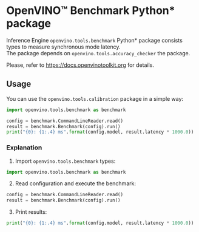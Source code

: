 # OpenVINO™ Benchmark Python* package
Inference Engine `openvino.tools.benchmark` Python\* package consists types to measure synchronous mode latency.  
The package depends on `openvino.tools.accuracy_checker` the package.

Please, refer to https://docs.openvinotoolkit.org for details.

## Usage
You can use the `openvino.tools.calibration` package in a simple way:
```Python
import openvino.tools.benchmark as benchmark

config = benchmark.CommandLineReader.read()
result = benchmark.Benchmark(config).run()
print("{0}: {1:.4} ms".format(config.model, result.latency * 1000.0))
```
### Explanation
1. Import `openvino.tools.benchmark` types:
```Python
import openvino.tools.benchmark as benchmark
```

2. Read configuration and execute the benchmark:
```Python
config = benchmark.CommandLineReader.read()
result = benchmark.Benchmark(config).run()
```

3. Print results:
```Python
print("{0}: {1:.4} ms".format(config.model, result.latency * 1000.0))
```